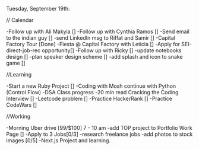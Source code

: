 Tuesday, September 19th:

// Calendar

-Follow up with Ali Makyia []
-Follow up with Cynthia Ramos []
-Send email to the indian guy []
-send LinkedIn msg to Riffat and Samir []
-Capital Factory Tour [Done]
-Fiesta @ Capital Factory with Leticia []
-Apply for SEI-direct-job-rec opportunity[]
-Follow up with Ricky []
-update notebooks design []
-plan speaker design scheme []
-add splash and icon to snake game []

//Learning

-Start a new Ruby Project []
-Coding with Mosh continue with Python (Control Flow)
-DSA Class progress
-20 min read Cracking the Coding Interview []
-Leetcode problem []
-Practice HackerRank []
-Practice CodeWars []

//Working

-Morning Uber drive [99/$100] 7 - 10 am
-add TOP project to Portfolio Work Page []
-Apply to 3 Jobs[0/3]
-research freelance jobs
-add photos to stock images [0/5]
-Next.js Project and learning.
